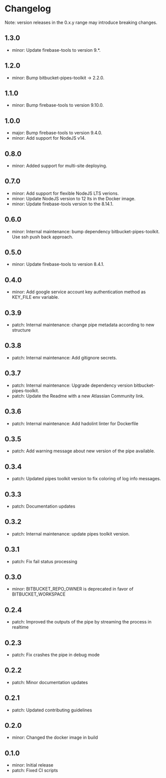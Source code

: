 # Changelog
Note: version releases in the 0.x.y range may introduce breaking changes.

## 1.3.0

- minor: Update firebase-tools to version 9.*.

## 1.2.0

- minor: Bump bitbucket-pipes-toolkit -> 2.2.0.

## 1.1.0

- minor: Bump firebase-tools to version 9.10.0.

## 1.0.0

- major: Bump firebase-tools to version 9.4.0.
- minor: Add support for NodeJS v14.

## 0.8.0

- minor: Added support for multi-site deploying.

## 0.7.0

- minor: Add support for flexible NodeJS LTS verions.
- minor: Update NodeJS version to 12 lts in the Docker image.
- minor: Update firebase-tools version to the 8.14.1.

## 0.6.0

- minor: Internal maintenance: bump dependency bitbucket-pipes-toolkit. Use ssh push back approach.

## 0.5.0

- minor: Update firebase-tools to version 8.4.1.

## 0.4.0

- minor: Add google service account key authentication method as KEY_FILE env variable.

## 0.3.9

- patch: Internal maintenance: change pipe metadata according to new structure

## 0.3.8

- patch: Internal maintenance: Add gitignore secrets.

## 0.3.7

- patch: Internal maintenance: Upgrade dependency version bitbucket-pipes-toolkit.
- patch: Update the Readme with a new Atlassian Community link.

## 0.3.6

- patch: Internal maintenance: Add hadolint linter for Dockerfile

## 0.3.5

- patch: Add warning message about new version of the pipe available.

## 0.3.4

- patch: Updated pipes toolkit version to fix coloring of log info messages.

## 0.3.3

- patch: Documentation updates

## 0.3.2

- patch: Internal maintenance: update pipes toolkit version.

## 0.3.1

- patch: Fix fail status processing

## 0.3.0

- minor: BITBUCKET_REPO_OWNER is deprecated in favor of BITBUCKET_WORKSPACE

## 0.2.4

- patch: Improved the outputs of the pipe by streaming the process in realtime

## 0.2.3

- patch: Fix crashes the pipe in debug mode

## 0.2.2

- patch: Minor documentation updates

## 0.2.1

- patch: Updated contributing guidelines

## 0.2.0

- minor: Changed the docker image in build

## 0.1.0

- minor: Initial release
- patch: Fixed CI scripts

